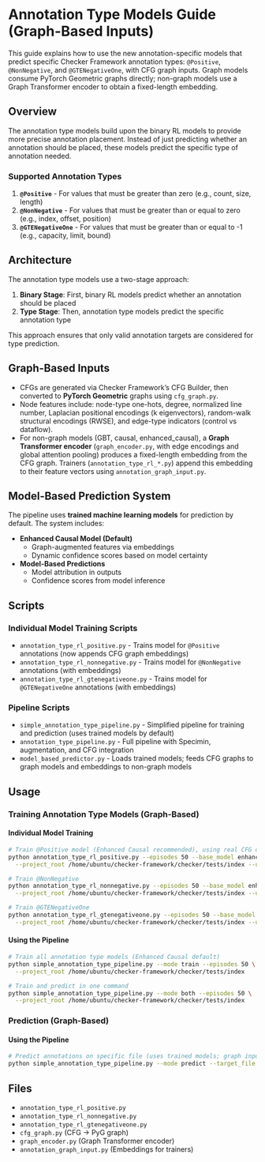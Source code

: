 # Annotation Type Models Guide (Graph-Based Inputs)

This guide explains how to use the new annotation-specific models that predict specific Checker Framework annotation types: `@Positive`, `@NonNegative`, and `@GTENegativeOne`, with CFG graph inputs. Graph models consume PyTorch Geometric graphs directly; non-graph models use a Graph Transformer encoder to obtain a fixed-length embedding.

## Overview

The annotation type models build upon the binary RL models to provide more precise annotation placement. Instead of just predicting whether an annotation should be placed, these models predict the specific type of annotation needed.

### Supported Annotation Types

1. **`@Positive`** - For values that must be greater than zero (e.g., count, size, length)
2. **`@NonNegative`** - For values that must be greater than or equal to zero (e.g., index, offset, position)
3. **`@GTENegativeOne`** - For values that must be greater than or equal to -1 (e.g., capacity, limit, bound)

## Architecture

The annotation type models use a two-stage approach:

1. **Binary Stage**: First, binary RL models predict whether an annotation should be placed
2. **Type Stage**: Then, annotation type models predict the specific annotation type

This approach ensures that only valid annotation targets are considered for type prediction.

## Graph-Based Inputs

- CFGs are generated via Checker Framework’s CFG Builder, then converted to **PyTorch Geometric** graphs using `cfg_graph.py`.
- Node features include: node-type one-hots, degree, normalized line number, Laplacian positional encodings (k eigenvectors), random-walk structural encodings (RWSE), and edge-type indicators (control vs dataflow).
- For non-graph models (GBT, causal, enhanced_causal), a **Graph Transformer encoder** (`graph_encoder.py`, with edge encodings and global attention pooling) produces a fixed-length embedding from the CFG graph. Trainers (`annotation_type_rl_*.py`) append this embedding to their feature vectors using `annotation_graph_input.py`.

## Model-Based Prediction System

The pipeline uses **trained machine learning models** for prediction by default. The system includes:

- **Enhanced Causal Model (Default)**
  - Graph-augmented features via embeddings
  - Dynamic confidence scores based on model certainty
- **Model-Based Predictions**
  - Model attribution in outputs
  - Confidence scores from model inference

## Scripts

### Individual Model Training Scripts

- `annotation_type_rl_positive.py` - Trains model for `@Positive` annotations (now appends CFG graph embeddings)
- `annotation_type_rl_nonnegative.py` - Trains model for `@NonNegative` annotations (with embeddings)
- `annotation_type_rl_gtenegativeone.py` - Trains model for `@GTENegativeOne` annotations (with embeddings)

### Pipeline Scripts

- `simple_annotation_type_pipeline.py` - Simplified pipeline for training and prediction (uses trained models by default)
- `annotation_type_pipeline.py` - Full pipeline with Specimin, augmentation, and CFG integration
- `model_based_predictor.py` - Loads trained models; feeds CFG graphs to graph models and embeddings to non-graph models

## Usage

### Training Annotation Type Models (Graph-Based)

#### Individual Model Training

```bash
# Train @Positive model (Enhanced Causal recommended), using real CFG data/embeddings
python annotation_type_rl_positive.py --episodes 50 --base_model enhanced_causal \
  --project_root /home/ubuntu/checker-framework/checker/tests/index --use_real_cfg_data

# Train @NonNegative
python annotation_type_rl_nonnegative.py --episodes 50 --base_model enhanced_causal \
  --project_root /home/ubuntu/checker-framework/checker/tests/index --use_real_cfg_data

# Train @GTENegativeOne
python annotation_type_rl_gtenegativeone.py --episodes 50 --base_model enhanced_causal \
  --project_root /home/ubuntu/checker-framework/checker/tests/index --use_real_cfg_data
```

#### Using the Pipeline

```bash
# Train all annotation type models (Enhanced Causal default)
python simple_annotation_type_pipeline.py --mode train --episodes 50 \
  --project_root /home/ubuntu/checker-framework/checker/tests/index

# Train and predict in one command
python simple_annotation_type_pipeline.py --mode both --episodes 50 \
  --project_root /home/ubuntu/checker-framework/checker/tests/index
```

### Prediction (Graph-Based)

#### Using the Pipeline

```bash
# Predict annotations on specific file (uses trained models; graph inputs under the hood)
python simple_annotation_type_pipeline.py --mode predict --target_file /path/to/MyClass.java
```

## Files

- `annotation_type_rl_positive.py`
- `annotation_type_rl_nonnegative.py`
- `annotation_type_rl_gtenegativeone.py`
- `cfg_graph.py` (CFG → PyG graph)
- `graph_encoder.py` (Graph Transformer encoder)
- `annotation_graph_input.py` (Embeddings for trainers)
